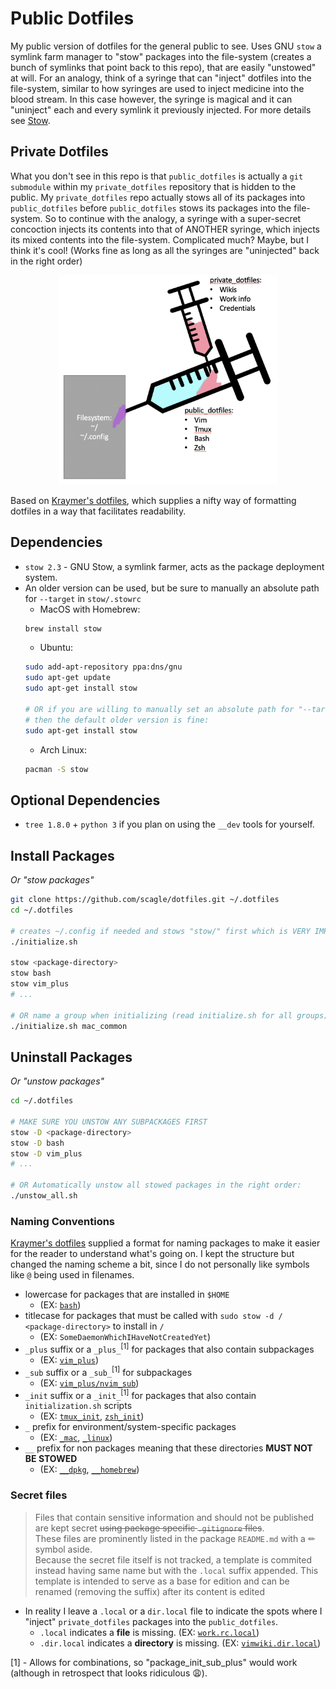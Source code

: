 # Public Dotfiles
My public version of dotfiles for the general public to see. Uses GNU `stow` a 
symlink farm manager to "stow" packages into the file-system (creates a bunch of 
symlinks that point back to this repo), that are easily "unstowed" at will. 
For an analogy, think of a syringe that can "inject" dotfiles into the file-system, 
similar to how syringes are used to inject medicine into the blood stream. In 
this case however, the syringe is magical and it can "uninject" each and every 
symlink it previously injected. For more details see [Stow](https://www.gnu.org/software/stow/).

## Private Dotfiles
What you don't see in this repo is that `public_dotfiles` is actually a `git submodule` within my `private_dotfiles` repository that is hidden to the public. My `private_dotfiles` repo actually stows all of its packages into `public_dotfiles` before `public_dotfiles` stows its packages into the file-system. So to continue with the analogy, a syringe with a super-secret concoction injects its contents into that of ANOTHER syringe, which injects its mixed contents into the file-system. Complicated much? Maybe, but I think it's cool! (Works fine as long as all the syringes are "uninjected" back in the right order)

<p align="center"> <img src="__resources/Dotfiles_Analogy.png" width="350"> </p>

Based on [Kraymer's dotfiles](https://github.com/Kraymer/F-dotfiles), which supplies a nifty way of formatting dotfiles in a way that facilitates readability.

## Dependencies 
- `stow 2.3` - GNU Stow, a symlink farmer, acts as the package deployment system.
- An older version can be used, but be sure to manually an absolute path for `--target` in `stow/.stowrc`
    - MacOS with Homebrew: 
    ```bash
    brew install stow
    ```
    - Ubuntu: 
    ```bash
    sudo add-apt-repository ppa:dns/gnu
    sudo apt-get update
    sudo apt-get install stow

    # OR if you are willing to manually set an absolute path for "--target" in "stow/.stowrc"
    # then the default older version is fine:
    sudo apt-get install stow
    ```
    - Arch Linux: 
    ```bash
    pacman -S stow
    ```

## Optional Dependencies 
- `tree 1.8.0` + `python 3` if you plan on using the `__dev` tools for yourself.

## Install Packages
_Or "stow packages"_
```bash
git clone https://github.com/scagle/dotfiles.git ~/.dotfiles
cd ~/.dotfiles

# creates ~/.config if needed and stows "stow/" first which is VERY IMPORTANT.
./initialize.sh

stow <package-directory>
stow bash
stow vim_plus
# ...

# OR name a group when initializing (read initialize.sh for all groups):
./initialize.sh mac_common
```

## Uninstall Packages
_Or "unstow packages"_
```bash
cd ~/.dotfiles

# MAKE SURE YOU UNSTOW ANY SUBPACKAGES FIRST
stow -D <package-directory>
stow -D bash
stow -D vim_plus
# ...

# OR Automatically unstow all stowed packages in the right order:
./unstow_all.sh  
```
### Naming Conventions
[Kraymer's dotfiles](https://github.com/Kraymer/F-dotfiles) supplied a format for naming packages to make 
it easier for the reader to understand what's going on. I kept the structure but changed the naming 
scheme a bit, since I do not personally like symbols like `@` being used in filenames.
- lowercase for packages that are installed in `$HOME` 
    - (EX: [`bash`](https://github.com/scagle/dotfiles/blob/master/bash/))
- titlecase for packages that must be called with `sudo stow -d / <package-directory>` to install in `/` 
    - (EX: `SomeDaemonWhichIHaveNotCreatedYet`)
- `_plus` suffix or a `_plus_`<sup>[1]</sup> for packages that also contain subpackages
    - (EX: [`vim_plus`](https://github.com/scagle/dotfiles/blob/master/vim_plus/))
- `_sub` suffix or a `_sub_`<sup>[1]</sup> for subpackages 
    - (EX: [`vim_plus/nvim_sub`](https://github.com/scagle/dotfiles/blob/master/vim_plus/nvim_sub))
- `_init` suffix or a `_init_`<sup>[1]</sup> for packages that also contain `initialization.sh` scripts
    - (EX: [`tmux_init`](https://github.com/scagle/dotfiles/blob/master/tmux_init), [`zsh_init`](https://github.com/scagle/dotfiles/blob/master/zsh_init))
- `_` prefix for environment/system-specific packages
    - (EX: [`_mac`](https://github.com/scagle/dotfiles/blob/master/_mac/), [`_linux`](https://github.com/scagle/dotfiles/blob/master/_linux/))
- `__` prefix for non packages meaning that these directories **MUST NOT BE STOWED** 
    - (EX: [`__dpkg`](https://github.com/scagle/dotfiles/blob/master/__dkpg), [`__homebrew`](https://github.com/scagle/dotfiles/blob/master/__homebrew)) 

### Secret files 

> Files that contain sensitive information and should not be published are kept secret ~~using package specific `.gitignore` files~~.  
> These files are prominently listed in the package `README.md` with a ✏ symbol aside.  
> Because the secret file itself is not tracked, a template is commited instead having same name but with the `.local` suffix appended. This template is intended to serve as a base for edition and can be renamed (removing the suffix) after its content is edited
- In reality I leave a `.local` or a `dir.local` file to indicate the spots where I "inject" `private_dotfiles` packages into the `public_dotfiles`. 
    - `.local` indicates a __file__ is missing. (EX: [`work.rc.local`](shell/..config/shell/work.rc.local))
    - `.dir.local` indicates a __directory__ is missing. (EX: [`vimwiki.dir.local`](vim_plus/vimwiki_sub/vimwiki.dir.local))

[1] - Allows for combinations, so "package_init_sub_plus" would work (although in retrospect that looks ridiculous :weary:).
